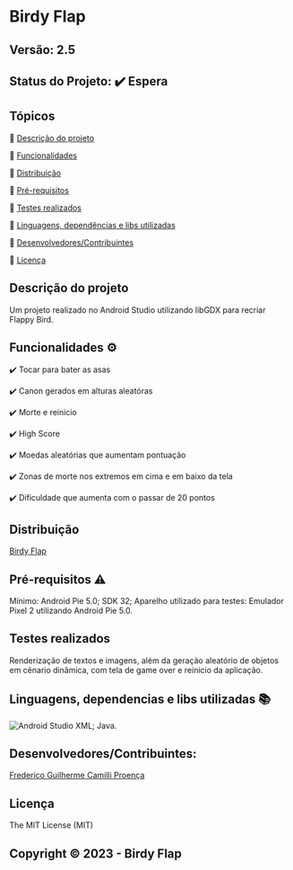 # Birdy Flap
## Versão: 2.5
## Status do Projeto: ✔️ Espera

## Tópicos
🔹 [Descrição do projeto ](#descrição-do-projeto)

🔹 [Funcionalidades](#funcionalidades)

🔹 [Distribuição](#distribuição)

🔹 [Pré-requisitos](#pré-requisitos)

🔹 [Testes realizados](#testes-realizados)

🔹 [Linguagens, dependências e libs utilizadas](#linguagens-dependências-e-libs-utilizadas)

🔹 [Desenvolvedores/Contribuintes](#desenvolvedores/contribuintes:)

🔹 [Licença](#licença)

## Descrição do projeto
Um projeto realizado no Android Studio utilizando libGDX para recriar Flappy Bird.

## Funcionalidades ⚙️
✔️ Tocar para bater as asas

✔️ Canon gerados em alturas aleatóras

✔️ Morte e reinicio

✔️ High Score

✔️ Moedas aleatórias que aumentam pontuação

✔️ Zonas de morte nos extremos em cima e em baixo da tela

✔️ Dificuldade que aumenta com o passar de 20 pontos

## Distribuição
[Birdy Flap](https://github.com/Jooper8/BirdyFlap)

## Pré-requisitos ⚠️    
Mínimo:
Android Pie 5.0;
SDK 32; 
Aparelho utilizado para testes:
Emulador Pixel 2 utilizando Android Pie 5.0.

## Testes realizados
Renderização de textos e imagens, além da geração aleatório de objetos em cênario dinâmica, com tela de game over e reinicio da aplicação.

## Linguagens, dependencias e libs utilizadas 📚
![Android Studio](https://img.shields.io/badge/Android-3DDC84?style=for-the-badge&logo=android&logoColor=white)
XML;
Java.

## Desenvolvedores/Contribuintes:
[Frederico Guilherme Camilli Proença](https://github.com/Jooper8)

## Licença
The MIT License (MIT)

## Copyright ©️ 2023 - Birdy Flap
